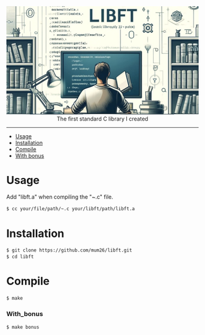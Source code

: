 <div><img src="./docs/images/main.jpg" /></div>
<div align="center">The first standard C library I created</div>

---

- [Usage](#usage)
- [Installation](#installation)
- [Compile](#compile)
- [With bonus](#with_bonus)

# Usage

Add "libft.a" when compiling the "~.c" file.

```bash
$ cc your/file/path/~.c your/libft/path/libft.a
```

# Installation

```bash
$ git clone https://github.com/mum26/libft.git
$ cd libft
```

# Compile

```bash
$ make
```

### With_bonus

```bash
$ make bonus
```

